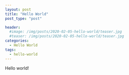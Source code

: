 ```yaml
---
layout: post
title: "Hello World"
post_type: "post"

header:
  #image: /img/posts/2020-02-05-hello-world/teaser.jpg
  #teaser: /img/posts/2020-02-05-hello-world/teaser.jpg
categories:
  - Hello World
tags:
  - hello-world
---
```


Hello world!